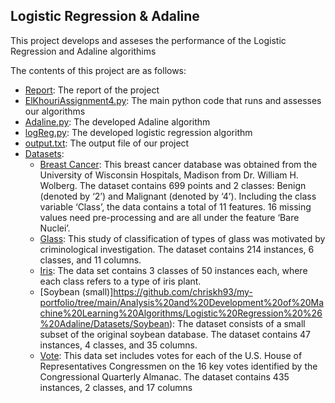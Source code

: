 ## Logistic Regression & Adaline

This project develops and asseses the performance of the Logistic Regression and Adaline algorithims

The contents of this project are as follows:
* [Report](https://github.com/chriskh93/my-portfolio/tree/main/Analysis%20and%20Development%20of%20Machine%20Learning%20Algorithms/Logistic%20Regression%20%26%20Adaline/Report): The report of the project
* [ElKhouriAssignment4.py](https://github.com/chriskh93/my-portfolio/blob/main/Analysis%20and%20Development%20of%20Machine%20Learning%20Algorithms/Logistic%20Regression%20%26%20Adaline/ElKhouriAssignment4.py): The main python code that runs and assesses our algorithms
* [Adaline.py](https://github.com/chriskh93/my-portfolio/blob/main/Analysis%20and%20Development%20of%20Machine%20Learning%20Algorithms/Logistic%20Regression%20%26%20Adaline/Adaline.py): The developed Adaline algorithm
* [logReg.py](https://github.com/chriskh93/my-portfolio/blob/main/Analysis%20and%20Development%20of%20Machine%20Learning%20Algorithms/Logistic%20Regression%20%26%20Adaline/logReg.py): The developed logistic regression algorithm
* [output.txt](https://github.com/chriskh93/my-portfolio/blob/main/Analysis%20and%20Development%20of%20Machine%20Learning%20Algorithms/Logistic%20Regression%20%26%20Adaline/output.txt): The output file of our project
* [Datasets](https://github.com/chriskh93/my-portfolio/tree/main/Analysis%20and%20Development%20of%20Machine%20Learning%20Algorithms/Logistic%20Regression%20%26%20Adaline/Datasets): 
  * [Breast Cancer](https://github.com/chriskh93/my-portfolio/tree/main/Analysis%20and%20Development%20of%20Machine%20Learning%20Algorithms/Logistic%20Regression%20%26%20Adaline/Datasets/Breast%20Cancer): This breast cancer database was obtained from the University of Wisconsin Hospitals, Madison from Dr. William H. Wolberg. The dataset contains 699 points and 2 classes: Benign (denoted by ‘2’) and Malignant (denoted by ‘4’). Including the class variable ‘Class’, the data contains a total of 11 features. 16 missing values need pre-processing and are all under the feature ‘Bare Nuclei’.
  * [Glass](https://github.com/chriskh93/my-portfolio/tree/main/Analysis%20and%20Development%20of%20Machine%20Learning%20Algorithms/Logistic%20Regression%20%26%20Adaline/Datasets/Glass): This study of classification of types of glass was motivated by criminological investigation. The dataset contains 214 instances, 6 classes, and 11 columns.
  * [Iris](https://github.com/chriskh93/my-portfolio/tree/main/Analysis%20and%20Development%20of%20Machine%20Learning%20Algorithms/Logistic%20Regression%20%26%20Adaline/Datasets/Iris): The data set contains 3 classes of 50 instances each, where each class refers to a type of iris plant.
  * [Soybean (small)]https://github.com/chriskh93/my-portfolio/tree/main/Analysis%20and%20Development%20of%20Machine%20Learning%20Algorithms/Logistic%20Regression%20%26%20Adaline/Datasets/Soybean): The dataset consists of a small subset of the original soybean database. The dataset contains 47 instances, 4 classes, and 35 columns.
  * [Vote](https://github.com/chriskh93/my-portfolio/tree/main/Analysis%20and%20Development%20of%20Machine%20Learning%20Algorithms/Logistic%20Regression%20%26%20Adaline/Datasets/Vote): This data set includes votes for each of the U.S. House of Representatives Congressmen on the 16 key votes identified by the Congressional Quarterly Almanac. The dataset contains 435 instances, 2 classes, and 17 columns


